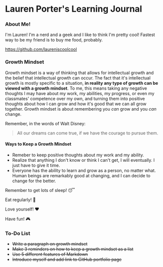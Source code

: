 # Lauren Porter's Learning Journal

### About Me!

I'm Lauren! I'm a nerd and a geek and I like to think I'm pretty cool! Fastest way to be my friend is to buy me food, probably.

https://github.com/laureniscoolcool

### Growth Mindset

Growth mindset is a way of thinking that allows for intellectual growth and the belief that intellectual growth can occur. The fact that it's intellectual growth is mostly specific to a situation, **in reality any type of growth can be viewed with a growth mindset**. To me, this means taking any negative thoughts I may have about my work, my abilities, my progress, or even my classmates' competence over my own, and turning them into positive thoughts about how I can grow and how it's good that we can all grow together. Growth mindset is about remembering you *can* grow and you *can* change.

Remember, in the words of Walt Disney:
> All our dreams can come true, if we have the courage to pursue them.

#### Ways to Keep a Growth Mindset
- Remeber to keep positive thoughts about my work and my ability.
- Realize that anything I don't know or think I can't get, I will eventually. I just have to give it time.
- Everyone has the ability to learn and grow as a person, no matter what. Human beings are remarkably good at changing, and I can decide to change for the better.

Remember to get lots of sleep! :sleeping:

Eat regularly! :ramen:

Love yourself! :hearts:

Have fun! :video_game:

### To-Do List
- ~~Write a paragraph on growth mindset~~
- ~~Make 3 reminders on how to keep a growth mindset as a list~~
- ~~Use 5 different features of Markdown~~
- ~~Introduce myself and add link to GitHub portfolio page~~
